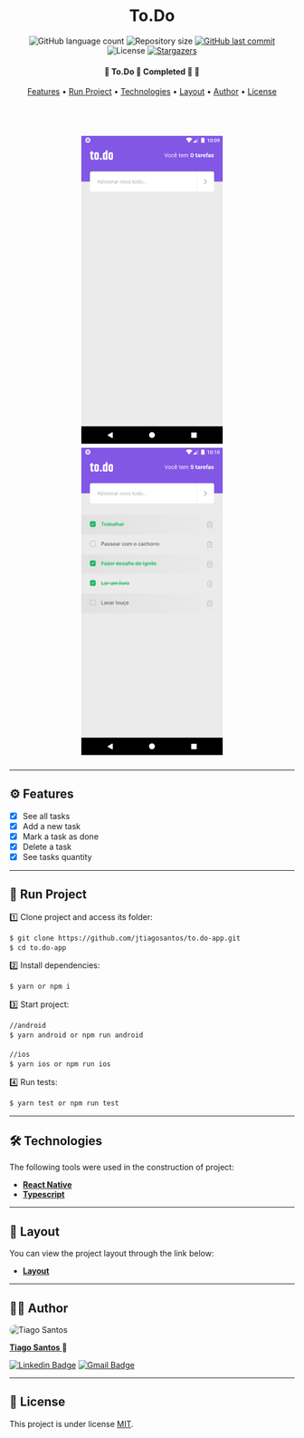 <h1 align="center">To.Do</h1>

<p align="center">
  <img alt="GitHub language count" src="https://img.shields.io/github/languages/count/jtiagosantos/to.do-app?color=%green">
  <img alt="Repository size" src="https://img.shields.io/github/repo-size/jtiagosantos/to.do-app?color=blue">
  <a href="https://github.com/jtiagosantos/to.do-app/commits/master">
    <img alt="GitHub last commit" src="https://img.shields.io/github/last-commit/jtiagosantos/to.do-app?color=purple">
  </a>
  <img alt="License" src="https://img.shields.io/badge/license-MIT-brightgreen?color=orange">
   <a href="https://github.com/jtiagosantos/to.do-app/stargazers">
    <img alt="Stargazers" src="https://img.shields.io/github/stars/jtiagosantos/my-skills-app?style=social">
  </a>
</p>

<h4 align="center"> 
	🚧 To.Do 📝 Completed 🚀 🚧
</h4>

<p align="center">
  <a href="#-features">Features</a> •
  <a href="#-run-project">Run Project</a> • 
  <a href="#-technologies">Technologies</a> • 
  <a href="#-layout">Layout</a> •
  <a href="#-author">Author</a> • 
  <a href="#-license">License</a>
</p>

<br>

<h1 align="center">
  <img src=".github/cover-1.png" width="250" />
  <img src=".github/cover-2.png" width="250" />
</h1>

<hr />

## ⚙️ Features

- [x] See all tasks
- [x] Add a new task
- [x] Mark a task as done
- [x] Delete a task   
- [x] See tasks quantity 

<hr>

## 🚀 Run Project

1️⃣ Clone project and access its folder:

```bash
$ git clone https://github.com/jtiagosantos/to.do-app.git
$ cd to.do-app
```

2️⃣ Install dependencies:

```bash
$ yarn or npm i
```

3️⃣ Start project:

```bash
//android
$ yarn android or npm run android

//ios
$ yarn ios or npm run ios
```

4️⃣ Run tests:

```bash
$ yarn test or npm run test
```

<hr>

## 🛠 Technologies

The following tools were used in the construction of project:

- **[React Native](https://reactnative.dev/docs/getting-started)**
- **[Typescript](https://www.typescriptlang.org/)**

<hr>

## 🔖 Layout

You can view the project layout through the link below:

- **[Layout](https://www.figma.com/file/JZS6SWbzv16fHbf2zZ9wVi/to.do-(Copy)?node-id=10485%3A499)**

<hr>

## 👨‍💻 Author

<img src="https://avatars.githubusercontent.com/u/63312141?v=4" width="100" alt="Tiago Santos" style="border-radius: 50px;" />

<strong><a href="https://github.com/jtiagosantos">Tiago Santos </a>🚀</strong>

[![Linkedin Badge](https://img.shields.io/badge/linkedin-%230077B5.svg?&style=for-the-badge&logo=linkedin&logoColor=white&link=https://www.linkedin.com/in/jos%C3%A9-tiago-santos-de-lima-aaa4361a4/)](https://www.linkedin.com/in/josetiagosantosdelima/)
[![Gmail Badge](https://img.shields.io/badge/Gmail-D14836?style=for-the-badge&logo=gmail&logoColor=white)](mailto:tiago.santos@icomp.ufam.edu.br)

<hr>

## 📝 License

This project is under license [MIT](./LICENSE).
